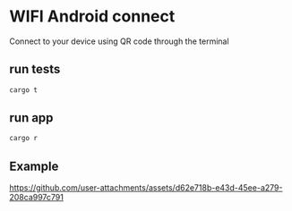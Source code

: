 # WIFI Android connect

Connect to your device using QR code through the terminal

## run tests

```bash
cargo t
```

## run app

```bash
cargo r
```

## Example

https://github.com/user-attachments/assets/d62e718b-e43d-45ee-a279-208ca997c791
